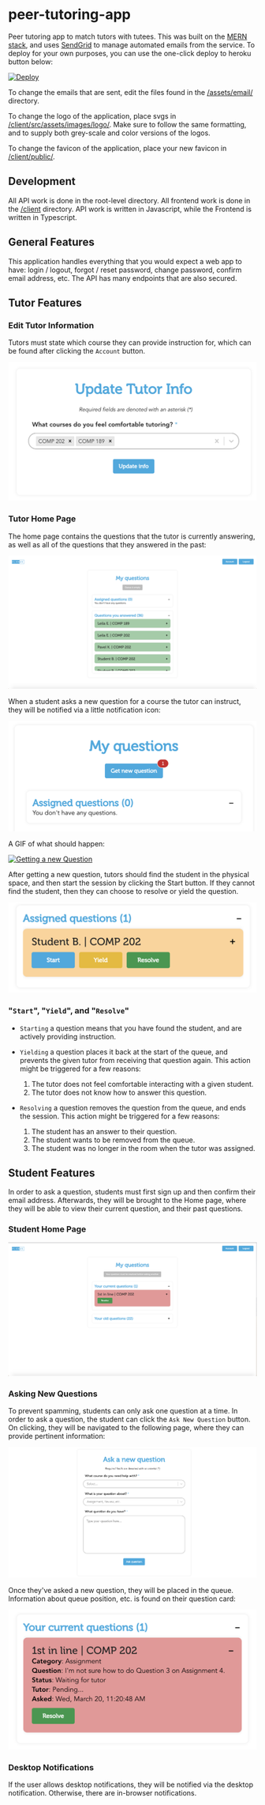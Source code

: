 # peer-tutoring-app

Peer tutoring app to match tutors with tutees. This was built on the [MERN stack](https://books.google.ca/books?id=HnxeDwAAQBAJ&pg=PA7&redir_esc=y#v=onepage&q&f=false), and uses [SendGrid](https://sendgrid.com/) to manage automated emails from the service. To deploy for your own purposes, you can use the one-click deploy to heroku button below:

[![Deploy](https://www.herokucdn.com/deploy/button.svg)](https://heroku.com/deploy)

To change the emails that are sent, edit the files found in the [/assets/email/](/assets/email/) directory.

To change the logo of the application, place svgs in [/client/src/assets/images/logo/](/client/src/assets/images/logo/). Make sure to follow the same formatting, and to supply both grey-scale and color versions of the logos.

To change the favicon of the application, place your new favicon in [/client/public/](/client/public/).

## Development

All API work is done in the root-level directory. All frontend work is done in the [/client](/client) directory. API work is written in Javascript, while the Frontend is written in Typescript.

## General Features

This application handles everything that you would expect a web app to have: login / logout, forgot / reset password, change password, confirm email address, etc. The API has many endpoints that are also secured.

## Tutor Features

### Edit Tutor Information

Tutors must state which course they can provide instruction for, which can be found after clicking the `Account` button.

![Edit Tutor Information](/assets/images/tutor_edit.png "Edit Tutor Information")

### Tutor Home Page

The home page contains the questions that the tutor is currently answering, as well as all of the questions that they answered in the past:

![Tutor Home](/assets/images/tutor_home.png "Tutor Home Page")

When a student asks a new question for a course the tutor can instruct, they will be notified via a little notification icon:

![Get New Question](/assets/images/tutor_get_new_q.png "Get New Question")

A GIF of what should happen:

[![Getting a new Question](https://i.gyazo.com/005a4d561e51228686eb146f8a12b12a.gif)](https://gyazo.com/005a4d561e51228686eb146f8a12b12a)

After getting a new question, tutors should find the student in the physical space, and then start the session by clicking the Start button. If they cannot find the student, then they can choose to resolve or yield the question.

![Tutor Actions](/assets/images/tutor_assigned.png "Tutor was assigned")

### "`Start`", "`Yield`", and "`Resolve`"

- `Starting` a question means that you have found the student, and are actively providing instruction.

- `Yielding` a question places it back at the start of the queue, and prevents the given tutor from receiving that question again. This action might be triggered for a few reasons:

  1. The tutor does not feel comfortable interacting with a given student.
  2. The tutor does not know how to answer this question.

- `Resolving` a question removes the question from the queue, and ends the session. This action might be triggered for a few reasons:

  1. The student has an answer to their question.
  2. The student wants to be removed from the queue.
  3. The student was no longer in the room when the tutor was assigned.

## Student Features

In order to ask a question, students must first sign up and then confirm their email address. Afterwards, they will be brought to the Home page, where they will be able to view their current question, and their past questions.

### Student Home Page

![Student Home](/assets/images/student_home.png "Student Home Page")

### Asking New Questions

To prevent spamming, students can only ask one question at a time. In order to ask a question, the student can click the `Ask New Question` button. On clicking, they will be navigated to the following page, where they can provide pertinent information:

![New Question](/assets/images/student_new_q.png "New Question Page")

Once they've asked a new question, they will be placed in the queue. Information about queue position, etc. is found on their question card:

![Student waiting](/assets/images/student_waiting.png "Student waiting")

### Desktop Notifications

If the user allows desktop notifications, they will be notified via the desktop notification. Otherwise, there are in-browser notifications.
